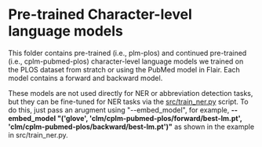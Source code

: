 # Pre-trained Character-level language models

This folder contains pre-trained (i.e., plm-plos) and continued pre-trained (i.e., cplm-pubmed-plos) character-level language models we trained on the PLOS dataset from stratch or using the PubMed model in Flair. Each model contains a forward and backward model.


These models are not used directly for NER or abbreviation detection tasks, but they can be fine-tuned for NER tasks via the [src/train_ner.py](https://github.com/shenbinqian/PLODv2-CLM4AbbrDetection/blob/main/src/train_ner.py) script. To do this, just pass an arugment using "--embed_model", for example, **--embed_model "('glove', 'clm/cplm-pubmed-plos/forward/best-lm.pt', 'clm/cplm-pubmed-plos/backward/best-lm.pt')"** as shown in the example in src/train_ner.py.
